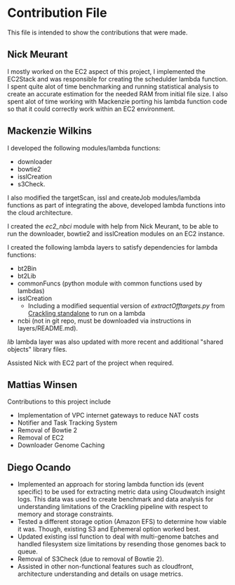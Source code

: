 # Contribution File

This file is intended to show the contributions that were made.

## Nick Meurant

I mostly worked on the EC2 aspect of this project, I implemented the EC2Stack and was responsible for creating the schedulder lambda function.  I spent quite alot of time benchmarking and running statistical analysis to create an accurate estimation for the needed RAM from initial file size.  I also spent alot of time working with Mackenzie porting his lambda function code so that it could correctly work within an EC2 environment.

## Mackenzie Wilkins

I developed the following modules/lambda functions:
- downloader
- bowtie2
- isslCreation
- s3Check.

I also modified the targetScan, issl and createJob modules/lambda functions as part of integrating the above, developed lambda functions into the cloud architecture.

I created the *ec2_nbci* module with help from Nick Meurant, to be able to run the downloader, bowtie2 and isslCreation modules on an EC2 instance.

I created the following lambda layers to satisfy dependencies for lambda functions:
- bt2Bin
- bt2Lib
- commonFuncs (python module with common functions used by lambdas)
- isslCreation
  - Including a modified sequential version of *extractOfftargets.py* from [Crackling standalone](https://github.com/bmds-lab/Crackling) to run on a lambda
- ncbi (not in git repo, must be downloaded via instructions in layers/README.md).

*lib* lambda layer was also updated with more recent and additional "shared objects" library files.

Assisted Nick with EC2 part of the project when required.

## Mattias Winsen

Contributions to this project include
 - Implementation of VPC internet gateways to reduce NAT costs
 - Notifier and Task Tracking System
 - Removal of Bowtie 2
 - Removal of EC2
 - Downloader Genome Caching

## Diego Ocando

- Implemented an approach for storing lambda function ids (event specific) to be used for extracting metric data using Cloudwatch insight logs. This data was used to create benchmark and data analysis for understanding limitations of the Crackling pipeline with respect to memory and storage constraints.
- Tested a different storage option (Amazon EFS) to determine how viable it was. Though, existing S3 and Ephemeral option worked best.
- Updated existing issl function to deal with multi-genome batches and handled filesystem size limitations by resending those genomes back to queue.
- Removal of S3Check (due to removal of Bowtie 2).
- Assisted in other non-functional features such as cloudfront, architecture understanding and details on usage metrics. 
